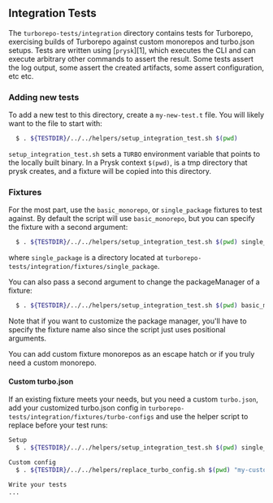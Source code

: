 ## Integration Tests

The `turborepo-tests/integration` directory contains tests for Turborepo, exercising builds of
Turborepo against custom monorepos and turbo.json setups. Tests are written using [`prysk`][1],
which executes the CLI and can execute arbitrary other commands to assert the result. Some tests
assert the log output, some assert the created artifacts, some assert configuration, etc etc.

### Adding new tests

To add a new test to this directory, create a `my-new-test.t` file. You will likely want to
the file to start with:

```bash
  $ . ${TESTDIR}/../../helpers/setup_integration_test.sh $(pwd)
```

`setup_integration_test.sh` sets a `TURBO` environment variable that points to the locally built binary.
In a Prysk context `$(pwd)`, is a tmp directory that prysk creates, and a fixture will be copied
into this directory.

### Fixtures

For the most part, use the `basic_monorepo`, or `single_package` fixtures to test against.
By default the script will use `basic_monorepo`, but you can specify the fixture with a second
argument:

```bash
  $ . ${TESTDIR}/../../helpers/setup_integration_test.sh $(pwd) single_package
```

where `single_package` is a directory located at `turborepo-tests/integration/fixtures/single_package`.

You can also pass a second argument to change the packageManager of a fixture:

```bash
  $ . ${TESTDIR}/../../helpers/setup_integration_test.sh $(pwd) basic_monorepo "yarn@1.22.17"
```

Note that if you want to customize the package manager, you'll have to specify the fixture name
also since the script just uses positional arguments.

You can add custom fixture monorepos as an escape hatch or if you truly need a custom monorepo.

#### Custom turbo.json

If an existing fixture meets your needs, but you need a custom `turbo.json`, add your customized
turbo.json config in `turborepo-tests/integration/fixtures/turbo-configs` and use the helper
script to replace before your test runs:

```bash
Setup
  $ . ${TESTDIR}/../../helpers/setup_integration_test.sh $(pwd) single_package

Custom config
  $ . ${TESTDIR}/../../helpers/replace_turbo_config.sh $(pwd) "my-custom-config.json"

Write your tests
...
```
